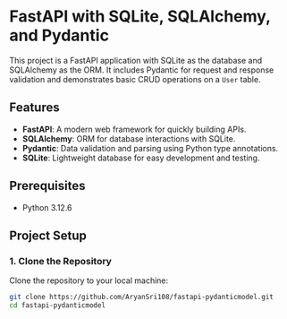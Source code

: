 # FastAPI with SQLite, SQLAlchemy, and Pydantic

This project is a FastAPI application with SQLite as the database and SQLAlchemy as the ORM. It includes Pydantic for request and response validation and demonstrates basic CRUD operations on a `User` table.

## Features
- **FastAPI**: A modern web framework for quickly building APIs.
- **SQLAlchemy**: ORM for database interactions with SQLite.
- **Pydantic**: Data validation and parsing using Python type annotations.
- **SQLite**: Lightweight database for easy development and testing.

## Prerequisites
- Python 3.12.6

## Project Setup

### 1. Clone the Repository
Clone the repository to your local machine:
```bash
git clone https://github.com/AryanSri108/fastapi-pydanticmodel.git
cd fastapi-pydanticmodel
